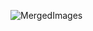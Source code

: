 ![MergedImages](https://user-images.githubusercontent.com/96253880/168589106-ae39c13e-1ee6-4d77-af4b-c46e0c2b0ee9.gif)
